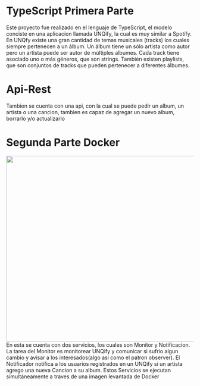 # TypeScript Primera Parte
Este proyecto fue realizado en el lenguaje de TypeScript, el modelo conciste en una aplicacion llamada UNQify, la cual es muy similar a Spotify.
En UNQfy existe una gran cantidad de temas musicales (tracks)  los cuales siempre pertenecen a un álbum. Un álbum tiene un sólo artista como autor pero un artista puede ser autor de múltiples albumes. Cada track tiene asociado uno o más géneros, que son strings. También existen playlists, que son conjuntos de tracks que pueden pertenecer a diferentes álbumes.
# Api-Rest
Tambien se cuenta con una api, con la cual se puede pedir un album, un artista o una cancion, tambien es capaz de agregar un nuevo album, borrarlo y/o actualizarlo

# Segunda Parte Docker
<img src = "https://1000marcas.net/wp-content/uploads/2020/02/Docker-Logo.png" width = 900 height = 500>
En esta se cuenta con dos servicios, los cuales son Monitor y Notificacion. La tarea del Monitor es monitorear UNQify y comunicar si sufrio algun cambio y avisar a los interesados(algo asi como el patron observer).
El Notificador notifica a los usuarios registrados en un UNQify si un artista agrego una nueva Cancion a su album.
Estos Servicios se ejecutan simultáneamente a traves de una imagen levantada de Docker 
